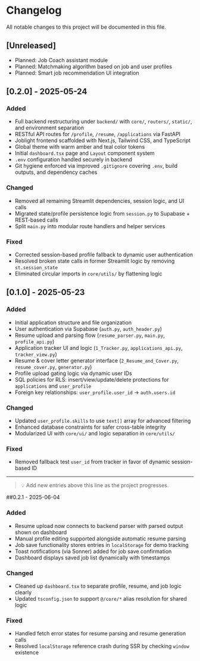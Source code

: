 # Changelog

All notable changes to this project will be documented in this file.

## [Unreleased]
- Planned: Job Coach assistant module
- Planned: Matchmaking algorithm based on job and user profiles
- Planned: Smart job recommendation UI integration


## [0.2.0] - 2025-05-24
### Added
- Full backend restructuring under `backend/` with `core/`, `routers/`, `static/`, and environment separation
- RESTful API routes for `/profile`, `/resume`, `/applications` via FastAPI
- Joblight frontend scaffolded with Next.js, Tailwind CSS, and TypeScript
- Global theme with warm amber and teal color tokens
- Initial `dashboard.tsx` page and `Layout` component system
- `.env` configuration handled securely in backend
- Git hygiene enforced via improved `.gitignore` covering `.env`, build outputs, and dependency caches

### Changed
- Removed all remaining Streamlit dependencies, session logic, and UI calls
- Migrated state/profile persistence logic from `session.py` to Supabase + REST-based calls
- Split `main.py` into modular route handlers and helper services

### Fixed
- Corrected session-based profile fallback to dynamic user authentication
- Resolved broken state calls in former Streamlit logic by removing `st.session_state`
- Eliminated circular imports in `core/utils/` by flattening logic

## [0.1.0] - 2025-05-23
### Added
- Initial application structure and file organization
- User authentication via Supabase (`auth.py`, `auth_header.py`)
- Resume upload and parsing flow (`resume_parser.py`, `main.py`, `profile_api.py`)
- Application tracker UI and logic (`1_Tracker.py`, `applications_api.py`, `tracker_view.py`)
- Resume & cover letter generator interface (`2_Resume_and_Cover.py`, `resume_cover.py`, `generator.py`)
- Profile upload gating logic via dynamic user IDs
- SQL policies for RLS: insert/view/update/delete protections for `applications` and `user_profile`
- Foreign key relationships: `user_profile.user_id` → `auth.users.id`

### Changed
- Updated `user_profile.skills` to use `text[]` array for advanced filtering
- Enhanced database constraints for safer cross-table integrity
- Modularized UI with `core/ui/` and logic separation in `core/utils/`

### Fixed
- Removed fallback test `user_id` from tracker in favor of dynamic session-based ID

---

> 💡 Add new entries above this line as the project progresses.

##0.2.1 - 2025-06-04
### Added
- Resume upload now connects to backend parser with parsed output shown on dashboard
- Manual profile editing supported alongside automatic resume parsing
- Job save functionality stores entries in `localStorage` for demo tracking
- Toast notifications (via Sonner) added for job save confirmation
- Dashboard displays saved job list dynamically with timestamps

### Changed
- Cleaned up `dashboard.tsx` to separate profile, resume, and job logic clearly
- Updated `tsconfig.json` to support `@/core/*` alias resolution for shared logic

### Fixed
- Handled fetch error states for resume parsing and resume generation calls
- Resolved `localStorage` reference crash during SSR by checking `window` existence

